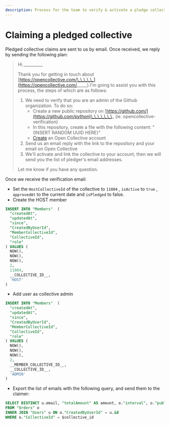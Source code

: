 ```yaml
---
description: Process for the team to verify & activate a pledge collective
---
```


# Claiming a pledged collective

Pledged collective claims are sent to us by email. Once received, we reply by sending the following plan:

> Hi \_\_\_\_\_\_\_\_\_,
>
> Thank you for getting in touch about [https://opencollective.com/\_\_\_\_\_](https://opencollective.com/_____). ​I'm going to assist you with this process, the steps of which are as follows:
>
> 1. We need to verify that you are an admin of the Github organization. To do so:
>    * Create a new public repository on [https://github.com/](https://github.com/python)\_\_\_\_\_\_\_ \(ie. opencollective-verification\)
>    * In this repository, create a file with the following content: "{INSERT RANDOM UUID HERE}"
>    * [Create](https://opencollective.com/create-account) an Open Collective account 
> 2. Send us an email reply with the link to the repository and your email on Open Collective 
> 3. We'll activate and link the collective to your account, then we will send you the list of pledger's email addresses.
>
> Let me know if you have any question.



Once we receive the verification email:

* Set the `HostCollectiveId` of the collective to `11004` , `isActive` to `true` , `approvedAt` to the current date and `isPledged` to false.
* Create the HOST member

```sql
INSERT INTO "Members"  (
  "createdAt",
  "updatedAt",
  "since",
  "CreatedByUserId",
  "MemberCollectiveId",
  "CollectiveId",
  "role"
) VALUES (
  NOW(),
  NOW(),
  NOW(),
  2,
  11004,
  __COLLECTIVE_ID__,
  'HOST'
)
```

* Add user as collective admin

```sql
INSERT INTO "Members"  (
  "createdAt",
  "updatedAt",
  "since",
  "CreatedByUserId",
  "MemberCollectiveId",
  "CollectiveId",
  "role"
) VALUES (
  NOW(),
  NOW(),
  NOW(),
  2,
  __MEMBER_COLLECTIVE_ID__,
  __COLLECTIVE_ID__,
  'ADMIN'
)
```

* Export the list of emails with the following query, and send them to the claimer:

```sql
SELECT DISTINCT u.email, "totalAmount" AS amount, o."interval", o."publicMessage" AS message
FROM "Orders" o 
INNER JOIN "Users" u ON o."CreatedByUserId" = u.id
WHERE o."CollectiveId" = $collective_id
```

